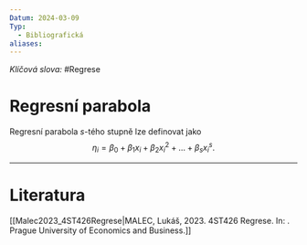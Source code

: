```yaml
---
Datum: 2024-03-09
Typ:
  - Bibliografická
aliases: 
---
```

*Klíčová slova:* #Regrese 
# Regresní parabola
Regresní parabola $s$-tého stupně lze definovat jako
$$
\eta_i = \beta_0 + \beta_1x_i + \beta_2x_i^2 + \dots + \beta_sx_i^s.
$$
- - -
# Literatura
[[Malec2023_4ST426Regrese|MALEC, Lukáš, 2023. 4ST426 Regrese. In: . Prague University of Economics and Business.]]
